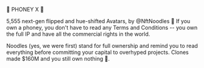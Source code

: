🧬 PHONEY X 🧬

5,555 next-gen flipped and hue-shifted Avatars, by @NftNoodles 🍜
If you own a phoney, you don't have to read any Terms and Conditions -- you own the full IP and have all the commercial rights in the world.

Noodles (yes, we were first) stand for full ownership and remind you to read everything before committing your capital to overhyped projects.
Clones made $160M and you still own nothing 🙂.
